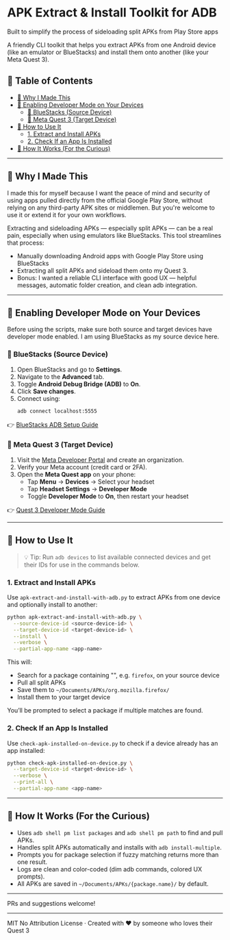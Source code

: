 # APK Extract & Install Toolkit for ADB

Built to simplify the process of sideloading split APKs from Play Store apps

A friendly CLI toolkit that helps you extract APKs from one Android device (like an emulator or BlueStacks) and install them onto another (like your Meta Quest 3).

## 📑 Table of Contents

- [🌟 Why I Made This](#-why-i-made-this)
- [🧰 Enabling Developer Mode on Your Devices](#-enabling-developer-mode-on-your-devices)
  - [🔹 BlueStacks (Source Device)](#-bluestacks-source-device)
  - [🔹 Meta Quest 3 (Target Device)](#-meta-quest-3-target-device)
- [🚀 How to Use It](#-how-to-use-it)
  - [1. Extract and Install APKs](#1-extract-and-install-apks)
  - [2. Check If an App Is Installed](#2-check-if-an-app-is-installed)
- [🚧 How It Works (For the Curious)](#-how-it-works-for-the-curious)

---

## 🌟 Why I Made This

I made this for myself because I want the peace of mind and security of using apps pulled directly from the official Google Play Store, without relying on any third-party APK sites or middlemen. But you're welcome to use it or extend it for your own workflows.

Extracting and sideloading APKs — especially split APKs — can be a real pain, especially when using emulators like BlueStacks. This tool streamlines that process:

- Manually downloading Android apps with Google Play Store using BlueStacks
- Extracting all split APKs and sideload them onto my Quest 3.
- Bonus: I wanted a reliable CLI interface with good UX — helpful messages, automatic folder creation, and clean adb integration.

---

## 🧰 Enabling Developer Mode on Your Devices

Before using the scripts, make sure both source and target devices have developer mode enabled. I am using BlueStacks as my source device here.

### 🔹 BlueStacks (Source Device)

1. Open BlueStacks and go to **Settings**.
2. Navigate to the **Advanced** tab.
3. Toggle **Android Debug Bridge (ADB)** to **On**.
4. Click **Save changes**.
5. Connect using:
   ```bash
   adb connect localhost:5555
   ```

👉 [BlueStacks ADB Setup Guide](https://support.bluestacks.com/hc/en-us/articles/23925869130381-How-to-enable-Android-Debug-Bridge-on-BlueStacks-5?utm_source=chatgpt.com)

### 🔹 Meta Quest 3 (Target Device)

1. Visit the [Meta Developer Portal](https://developer.oculus.com/manage/organizations/create/) and create an organization.
2. Verify your Meta account (credit card or 2FA).
3. Open the **Meta Quest app** on your phone:
   - Tap **Menu** → **Devices** → Select your headset
   - Tap **Headset Settings** → **Developer Mode**
   - Toggle **Developer Mode** to **On**, then restart your headset

👉 [Quest 3 Developer Mode Guide](https://knowledge.matts-digital.com/en/virtual-reality/meta/meta-quest-3/how-to-enable-developer-mode-on-the-meta-quest-3/?utm_source=chatgpt.com)

---

## 🚀 How to Use It

> 💡 Tip: Run `adb devices` to list available connected devices and get their IDs for use in the commands below.

### 1. Extract and Install APKs

Use `apk-extract-and-install-with-adb.py` to extract APKs from one device and optionally install to another:

```bash
python apk-extract-and-install-with-adb.py \
  --source-device-id <source-device-id> \
  --target-device-id <target-device-id> \
  --install \
  --verbose \
  --partial-app-name <app-name>
```

This will:

- Search for a package containing "", e.g. `firefox`, on your source device
- Pull all split APKs
- Save them to `~/Documents/APKs/org.mozilla.firefox/`
- Install them to your target device

You’ll be prompted to select a package if multiple matches are found.

### 2. Check If an App Is Installed

Use `check-apk-installed-on-device.py` to check if a device already has an app installed:

```bash
python check-apk-installed-on-device.py \
  --target-device-id <target-device-id> \
  --verbose \
  --print-all \
  --partial-app-name <app-name>
```

---

## 🚧 How It Works (For the Curious)

- Uses `adb shell pm list packages` and `adb shell pm path` to find and pull APKs.
- Handles split APKs automatically and installs with `adb install-multiple`.
- Prompts you for package selection if fuzzy matching returns more than one result.
- Logs are clean and color-coded (dim adb commands, colored UX prompts).
- All APKs are saved in `~/Documents/APKs/{package.name}/` by default.

---

PRs and suggestions welcome!

---

MIT No Attribution License · Created with ❤️ by someone who loves their Quest 3

